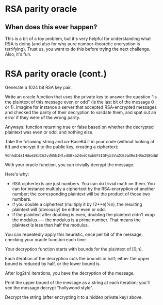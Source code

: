 # RSA parity oracle

## When does this ever happen?

This is a bit of a toy problem, but it's very helpful for
understanding what RSA is doing (and also for why pure
number-theoretic encryption is terrifying). Trust us, you want to do
this before trying the next challenge. Also, it's fun.

# RSA parity oracle (cont.)

Generate a 1024 bit RSA key pair.

Write an oracle function that uses the private key to answer the
question "is the plaintext of this message even or odd" (is the last
bit of the message 0 or 1). Imagine for instance a server that
accepted RSA-encrypted messages and checked the parity of their
decryption to validate them, and spat out an error if they were of the
wrong parity.

Anyways: function returning true or false based on whether the
decrypted plaintext was even or odd, and nothing else.

Take the following string and un-Base64 it in your code (without
looking at it!) and encrypt it to the public key, creating a
ciphertext:

    VGhhdCdzIHdoeSBJIGZvdW5kIHlvdSBkb24ndCBwbGF5IGFyb3VuZCB3aXRoIHRoZSBGdW5reSBDb2xkIE1lZGluYQ==

With your oracle function, you can trivially decrypt the message.

Here's why:

- RSA ciphertexts are just numbers. You can do trivial math on them.
  You can for instance multiply a ciphertext by the RSA-encryption of
  another number; the corresponding plaintext will be the product of
  those two numbers.
- If you double a ciphertext (multiply it by (2**e)%n), the resulting
  plaintext will (obviously) be either even or odd.
- If the plaintext after doubling is even, doubling the plaintext
  didn't wrap the modulus --- the modulus is a prime number. That
  means the plaintext is less than half the modulus.

You can repeatedly apply this heuristic, once per bit of the message,
checking your oracle function each time.

Your decryption function starts with bounds for the plaintext of
[0,n].

Each iteration of the decryption cuts the bounds in half; either the
upper bound is reduced by half, or the lower bound is.

After log2(n) iterations, you have the decryption of the message.

Print the upper bound of the message as a string at each iteration;
you'll see the message decrypt "hollywood style".

Decrypt the string (after encrypting it to a hidden private key)
above.
